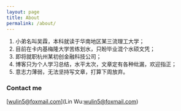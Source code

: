 ```yaml
---
layout: page
title: About
permalink: /about/
---
```

1. 小弟名叫吴霖，本科就读于华南地区某三流理工大学；
2. 目前在卡内基梅隆大学苦练划水，只盼毕业混个水硕文凭；
3. 即将就职杭州某初创金融科技公司；
4. 博客只为个人学习总结，水平太次，文章定有各种纰漏，欢迎指正；
5. 意志力薄弱，无法坚持写文章，打算下周放弃。

### Contact me
[wulin5@foxmail.com](Lin Wu:wulin5@foxmail.com)
